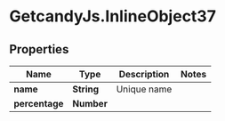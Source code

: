 # GetcandyJs.InlineObject37

## Properties

Name | Type | Description | Notes
------------ | ------------- | ------------- | -------------
**name** | **String** | Unique name | 
**percentage** | **Number** |  | 


